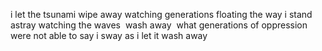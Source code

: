 i let the tsunami⁣
wipe away⁣
watching generations
floating the way⁣
i stand astray⁣
watching the waves ⁣
wash away ⁣
what generations of oppression ⁣
were not able to say⁣
i sway⁣
as i let it wash away ⁣